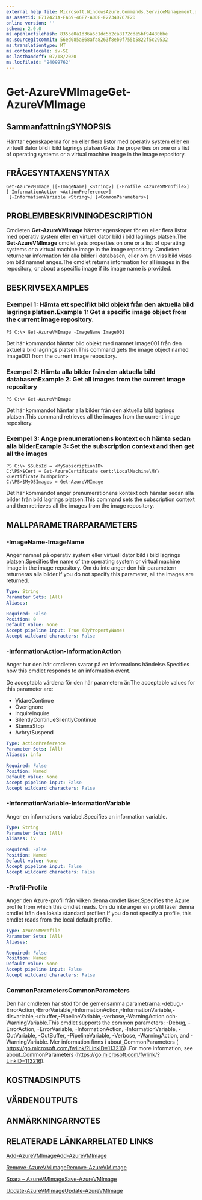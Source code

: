 ```yaml
---
external help file: Microsoft.WindowsAzure.Commands.ServiceManagement.dll-Help.xml
ms.assetid: E712421A-FA69-46E7-A0DE-F2734D767F2D
online version: ''
schema: 2.0.0
ms.openlocfilehash: 8355e0a1d36a6c1dc5b2ca8172cde5bf94480bbe
ms.sourcegitcommit: 56ed085a868afa8263f8eb0f755b5822f5c29532
ms.translationtype: MT
ms.contentlocale: sv-SE
ms.lasthandoff: 07/18/2020
ms.locfileid: "94099762"
---
```

# <span data-ttu-id="6142d-101">Get-AzureVMImage</span><span class="sxs-lookup"><span data-stu-id="6142d-101">Get-AzureVMImage</span></span>

## <span data-ttu-id="6142d-102">Sammanfattning</span><span class="sxs-lookup"><span data-stu-id="6142d-102">SYNOPSIS</span></span>
<span data-ttu-id="6142d-103">Hämtar egenskaperna för en eller flera listor med operativ system eller en virtuell dator bild i bild lagrings platsen.</span><span class="sxs-lookup"><span data-stu-id="6142d-103">Gets the properties on one or a list of operating systems or a virtual machine image in the image repository.</span></span>

## <span data-ttu-id="6142d-104">FRÅGESYNTAXEN</span><span class="sxs-lookup"><span data-stu-id="6142d-104">SYNTAX</span></span>

```
Get-AzureVMImage [[-ImageName] <String>] [-Profile <AzureSMProfile>] [-InformationAction <ActionPreference>]
 [-InformationVariable <String>] [<CommonParameters>]
```

## <span data-ttu-id="6142d-105">PROBLEMBESKRIVNING</span><span class="sxs-lookup"><span data-stu-id="6142d-105">DESCRIPTION</span></span>
<span data-ttu-id="6142d-106">Cmdleten **Get-AzureVMImage** hämtar egenskaper för en eller flera listor med operativ system eller en virtuell dator bild i bild lagrings platsen.</span><span class="sxs-lookup"><span data-stu-id="6142d-106">The **Get-AzureVMImage** cmdlet gets properties on one or a list of operating systems or a virtual machine image in the image repository.</span></span>
<span data-ttu-id="6142d-107">Cmdleten returnerar information för alla bilder i databasen, eller om en viss bild visas om bild namnet anges.</span><span class="sxs-lookup"><span data-stu-id="6142d-107">The cmdlet returns information for all images in the repository, or about a specific image if its image name is provided.</span></span>

## <span data-ttu-id="6142d-108">BESKRIVS</span><span class="sxs-lookup"><span data-stu-id="6142d-108">EXAMPLES</span></span>

### <span data-ttu-id="6142d-109">Exempel 1: Hämta ett specifikt bild objekt från den aktuella bild lagrings platsen.</span><span class="sxs-lookup"><span data-stu-id="6142d-109">Example 1: Get a specific image object from the current image repository.</span></span>
```
PS C:\> Get-AzureVMImage -ImageName Image001
```

<span data-ttu-id="6142d-110">Det här kommandot hämtar bild objekt med namnet Image001 från den aktuella bild lagrings platsen.</span><span class="sxs-lookup"><span data-stu-id="6142d-110">This command gets the image object named Image001 from the current image repository.</span></span>

### <span data-ttu-id="6142d-111">Exempel 2: Hämta alla bilder från den aktuella bild databasen</span><span class="sxs-lookup"><span data-stu-id="6142d-111">Example 2: Get all images from the current image repository</span></span>
```
PS C:\> Get-AzureVMImage
```

<span data-ttu-id="6142d-112">Det här kommandot hämtar alla bilder från den aktuella bild lagrings platsen.</span><span class="sxs-lookup"><span data-stu-id="6142d-112">This command retrieves all the images from the current image repository.</span></span>

### <span data-ttu-id="6142d-113">Exempel 3: Ange prenumerationens kontext och hämta sedan alla bilder</span><span class="sxs-lookup"><span data-stu-id="6142d-113">Example 3: Set the subscription context and then get all the images</span></span>
```
PS C:\> $SubsId = <MySubscriptionID>
C:\PS>$Cert = Get-AzureCertificate cert:\LocalMachine\MY\<CertificateThumbprint>
C:\PS>$MyOSImages = Get-AzureVMImage
```

<span data-ttu-id="6142d-114">Det här kommandot anger prenumerationens kontext och hämtar sedan alla bilder från bild lagrings platsen.</span><span class="sxs-lookup"><span data-stu-id="6142d-114">This command sets the subscription context and then retrieves all the images from the image repository.</span></span>

## <span data-ttu-id="6142d-115">MALLPARAMETRAR</span><span class="sxs-lookup"><span data-stu-id="6142d-115">PARAMETERS</span></span>

### <span data-ttu-id="6142d-116">-ImageName</span><span class="sxs-lookup"><span data-stu-id="6142d-116">-ImageName</span></span>
<span data-ttu-id="6142d-117">Anger namnet på operativ system eller virtuell dator bild i bild lagrings platsen.</span><span class="sxs-lookup"><span data-stu-id="6142d-117">Specifies the name of the operating system or virtual machine image in the image repository.</span></span>
<span data-ttu-id="6142d-118">Om du inte anger den här parametern returneras alla bilder.</span><span class="sxs-lookup"><span data-stu-id="6142d-118">If you do not specify this parameter, all the images are returned.</span></span>

```yaml
Type: String
Parameter Sets: (All)
Aliases: 

Required: False
Position: 0
Default value: None
Accept pipeline input: True (ByPropertyName)
Accept wildcard characters: False
```

### <span data-ttu-id="6142d-119">-InformationAction</span><span class="sxs-lookup"><span data-stu-id="6142d-119">-InformationAction</span></span>
<span data-ttu-id="6142d-120">Anger hur den här cmdleten svarar på en informations händelse.</span><span class="sxs-lookup"><span data-stu-id="6142d-120">Specifies how this cmdlet responds to an information event.</span></span>

<span data-ttu-id="6142d-121">De acceptabla värdena för den här parametern är:</span><span class="sxs-lookup"><span data-stu-id="6142d-121">The acceptable values for this parameter are:</span></span>

- <span data-ttu-id="6142d-122">Vidare</span><span class="sxs-lookup"><span data-stu-id="6142d-122">Continue</span></span>
- <span data-ttu-id="6142d-123">Över</span><span class="sxs-lookup"><span data-stu-id="6142d-123">Ignore</span></span>
- <span data-ttu-id="6142d-124">Inquire</span><span class="sxs-lookup"><span data-stu-id="6142d-124">Inquire</span></span>
- <span data-ttu-id="6142d-125">SilentlyContinue</span><span class="sxs-lookup"><span data-stu-id="6142d-125">SilentlyContinue</span></span>
- <span data-ttu-id="6142d-126">Stanna</span><span class="sxs-lookup"><span data-stu-id="6142d-126">Stop</span></span>
- <span data-ttu-id="6142d-127">Avbryt</span><span class="sxs-lookup"><span data-stu-id="6142d-127">Suspend</span></span>

```yaml
Type: ActionPreference
Parameter Sets: (All)
Aliases: infa

Required: False
Position: Named
Default value: None
Accept pipeline input: False
Accept wildcard characters: False
```

### <span data-ttu-id="6142d-128">-InformationVariable</span><span class="sxs-lookup"><span data-stu-id="6142d-128">-InformationVariable</span></span>
<span data-ttu-id="6142d-129">Anger en informations variabel.</span><span class="sxs-lookup"><span data-stu-id="6142d-129">Specifies an information variable.</span></span>

```yaml
Type: String
Parameter Sets: (All)
Aliases: iv

Required: False
Position: Named
Default value: None
Accept pipeline input: False
Accept wildcard characters: False
```

### <span data-ttu-id="6142d-130">-Profil</span><span class="sxs-lookup"><span data-stu-id="6142d-130">-Profile</span></span>
<span data-ttu-id="6142d-131">Anger den Azure-profil från vilken denna cmdlet läser.</span><span class="sxs-lookup"><span data-stu-id="6142d-131">Specifies the Azure profile from which this cmdlet reads.</span></span>
<span data-ttu-id="6142d-132">Om du inte anger en profil läser denna cmdlet från den lokala standard profilen.</span><span class="sxs-lookup"><span data-stu-id="6142d-132">If you do not specify a profile, this cmdlet reads from the local default profile.</span></span>

```yaml
Type: AzureSMProfile
Parameter Sets: (All)
Aliases: 

Required: False
Position: Named
Default value: None
Accept pipeline input: False
Accept wildcard characters: False
```

### <span data-ttu-id="6142d-133">CommonParameters</span><span class="sxs-lookup"><span data-stu-id="6142d-133">CommonParameters</span></span>
<span data-ttu-id="6142d-134">Den här cmdleten har stöd för de gemensamma parametrarna:-debug,-ErrorAction,-ErrorVariable,-InformationAction,-InformationVariable,-disvariable,-utbuffer,-PipelineVariable,-verbose,-WarningAction och-WarningVariable.</span><span class="sxs-lookup"><span data-stu-id="6142d-134">This cmdlet supports the common parameters: -Debug, -ErrorAction, -ErrorVariable, -InformationAction, -InformationVariable, -OutVariable, -OutBuffer, -PipelineVariable, -Verbose, -WarningAction, and -WarningVariable.</span></span> <span data-ttu-id="6142d-135">Mer information finns i about_CommonParameters ( https://go.microsoft.com/fwlink/?LinkID=113216) .</span><span class="sxs-lookup"><span data-stu-id="6142d-135">For more information, see about_CommonParameters (https://go.microsoft.com/fwlink/?LinkID=113216).</span></span>

## <span data-ttu-id="6142d-136">KOSTNADS</span><span class="sxs-lookup"><span data-stu-id="6142d-136">INPUTS</span></span>

## <span data-ttu-id="6142d-137">VÄRDEN</span><span class="sxs-lookup"><span data-stu-id="6142d-137">OUTPUTS</span></span>

## <span data-ttu-id="6142d-138">ANMÄRKNINGAR</span><span class="sxs-lookup"><span data-stu-id="6142d-138">NOTES</span></span>

## <span data-ttu-id="6142d-139">RELATERADE LÄNKAR</span><span class="sxs-lookup"><span data-stu-id="6142d-139">RELATED LINKS</span></span>

[<span data-ttu-id="6142d-140">Add-AzureVMImage</span><span class="sxs-lookup"><span data-stu-id="6142d-140">Add-AzureVMImage</span></span>](./Add-AzureVMImage.md)

[<span data-ttu-id="6142d-141">Remove-AzureVMImage</span><span class="sxs-lookup"><span data-stu-id="6142d-141">Remove-AzureVMImage</span></span>](./Remove-AzureVMImage.md)

[<span data-ttu-id="6142d-142">Spara – AzureVMImage</span><span class="sxs-lookup"><span data-stu-id="6142d-142">Save-AzureVMImage</span></span>](./Save-AzureVMImage.md)

[<span data-ttu-id="6142d-143">Update-AzureVMImage</span><span class="sxs-lookup"><span data-stu-id="6142d-143">Update-AzureVMImage</span></span>](./Update-AzureVMImage.md)


